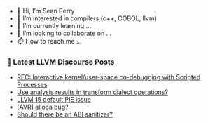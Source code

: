 - 👋 Hi, I’m Sean Perry
- 👀 I’m interested in compilers (c++, COBOL, llvm)
- 🌱 I’m currently learning ...
- 💞️ I’m looking to collaborate on ...
- 📫 How to reach me ...

<!---
s66perry/s66perry is a ✨ special ✨ repository because its `README.md` (this file) appears on your GitHub profile.
You can click the Preview link to take a look at your changes.
--->
### 📕 Latest LLVM Discourse Posts

<!-- DISCOURSE-LLVM:START -->
- [RFC: Interactive kernel/user-space co-debugging with Scripted Processes](https://discourse.llvm.org/t/rfc-interactive-kernel-user-space-co-debugging-with-scripted-processes/66907#post_5)
- [Use analysis results in transform dialect operations?](https://discourse.llvm.org/t/use-analysis-results-in-transform-dialect-operations/67056#post_5)
- [LLVM 15 default PIE issue](https://discourse.llvm.org/t/llvm-15-default-pie-issue/67125#post_9)
- [[AVR] alloca bug?](https://discourse.llvm.org/t/avr-alloca-bug/67080#post_14)
- [Should there be an ABI sanitizer?](https://discourse.llvm.org/t/should-there-be-an-abi-sanitizer/67090#post_7)
<!-- DISCOURSE-LLVM:END -->
